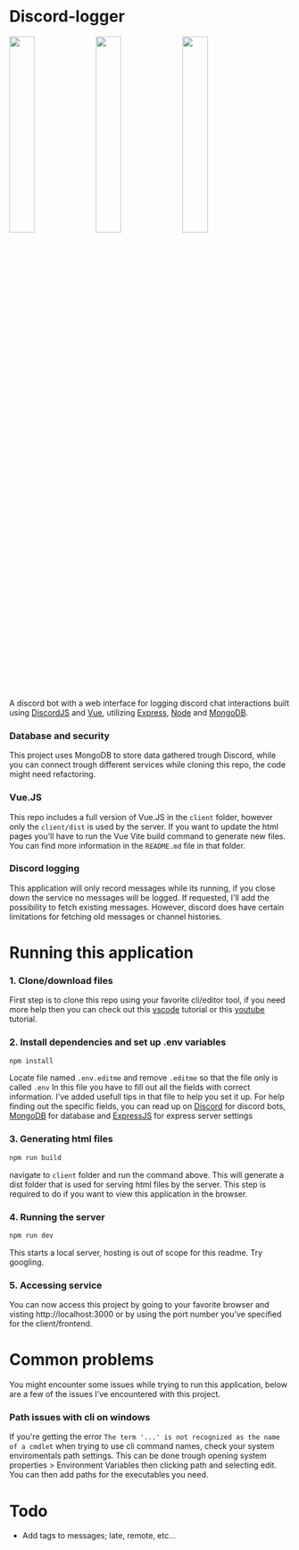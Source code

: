 # Discord-logger
<a href="client/dist/attendance.jpg"><img src="client/dist/attendance.jpg" width=30% height=30%></a>
<a href="client/dist/search.jpg"><img src="client/dist/search.jpg" width=30% height=30%></a>
<a href="client/dist/user.jpg"><img src="client/dist/user.jpg" width=30% height=30%></a>

A discord bot with a web interface for logging discord chat interactions built using [DiscordJS]() and [Vue](), utilizing [Express](), [Node]() and [MongoDB](https://www.mongodb.com/try/download/community).

### Database and security
This project uses MongoDB to store data gathered trough Discord, while you can connect trough different services while cloning this repo, the code might need refactoring.
### Vue.JS
This repo includes a full version of Vue.JS in the `client` folder, however only the `client/dist` is used by the server. If you want to update the html pages you'll have to run the Vue Vite build command to generate new files. You can find more information in the `README.md` file in that folder.
### Discord logging
This application will only record messages while its running, if you close down the service no messages will be logged. If requested, I'll add the possibility to fetch existing messages. However, discord does have certain limitations for fetching old messages or channel histories.

# Running this application
### 1. Clone/download files
First step is to clone this repo using your favorite cli/editor tool, if you need more help then you can check out this [vscode](https://code.visualstudio.com/docs/sourcecontrol/intro-to-git) tutorial or this [youtube](https://www.youtube.com/watch?v=ZFFtMyOFPe8) tutorial.
### 2. Install dependencies and set up .env variables
```sh
npm install
```
Locate file named `.env.editme` and remove `.editme` so that the file only is called `.env` In this file you have to fill out all the fields with correct information. I've added usefull tips in that file to help you set it up. For help finding out the specific fields, you can read up on [Discord](https://discord.com/developers/docs/intro) for discord bots, [MongoDB](https://www.mongodb.com/docs/) for database and [ExpressJS](https://expressjs.com/) for express server settings
### 3. Generating html files
```sh
npm run build
```
navigate to `client` folder and run the command above. This will generate a dist folder that is used for serving html files by the server. This step is required to do if you want to view this application in the browser.
### 4. Running the server
```sh
npm run dev
```
This starts a local server, hosting is out of scope for this readme. Try googling.
### 5. Accessing service
You can now access this project by going to your favorite browser and visting http://localhost:3000 or by using the port number you've specified for the client/frontend.

# Common problems
You might encounter some issues while trying to run this application, below are a few of the issues I've encountered with this project.

### Path issues with cli on windows
If you're getting the error ``The term '...' is not recognized as the name of a cmdlet`` when trying to use cli command names, check your system enviromentals path settings. This can be done trough opening system properties > Environment Variables then clicking path and selecting edit.
You can then add paths for the executables you need.

# Todo
- Add tags to messages; late, remote, etc...